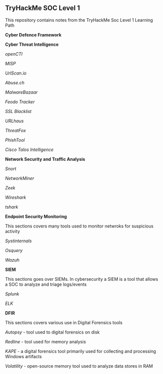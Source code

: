 ## TryHackMe SOC Level 1

This repository contains notes from the TryHackMe Soc Level 1 Learning Path

**Cyber Defence Framework**

**Cyber Threat Intelligence**

*openCTI*

*MISP*

*UrlScan.io*

*Abuse.ch*

*MalwareBazaar*

*Feodo Tracker*

*SSL Blacklist*

*URLhaus*

*ThreatFox*

*PhishTool*

*Cisco Talos Intelligence*

**Network Security and Traffic Analysis**

*Snort*

*NetworkMiner*

*Zeek*

*Wireshark*

*tshark*

**Endpoint Security Monitoring**

This sections covers many tools used to monitor netwroks for suspicious activity

*Systinternals*

*Osquery*

*Wazuh*

**SIEM**

This sections goes over SIEMs. In cybersecurity a SIEM is a tool that allows a SOC to analyze and triage logs/events

*Splunk*

*ELK*

**DFIR**

This sections covers various use in Digital Forensics tools

*Autopsy* - tool used to digital forensics on disk

*Redline* - tool used for memory analysis

*KAPE* - a digital forensics tool primarily used for collecting and processing Windows artifacts

*Volatility* - open-source memory tool used to analyze data stores in RAM




